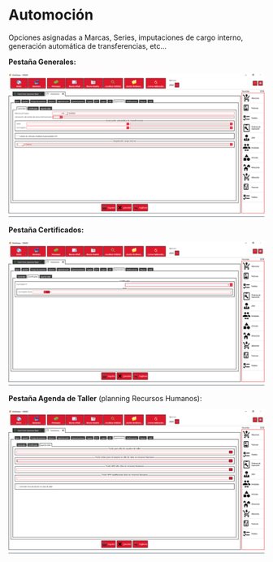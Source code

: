 # Automoción

Opciones asignadas a Marcas, Series, imputaciones de cargo interno, generación automática de transferencias, etc...

**Pestaña Generales:**

![](../../../.gitbook/assets/image%20%28190%29.png)

**Pestaña Certificados:**

![](../../../.gitbook/assets/image%20%28321%29.png)

**Pestaña Agenda de Taller** \(planning Recursos Humanos\):

![](../../../.gitbook/assets/image%20%2853%29%20%281%29.png)


